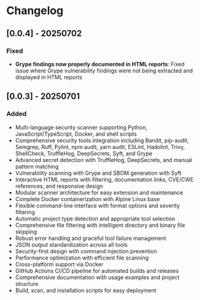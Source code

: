 # Changelog

## [0.0.4] - 20250702

### Fixed
- **Grype findings now properly documented in HTML reports**: Fixed issue where Grype vulnerability findings were not being extracted and displayed in HTML reports

## [0.0.3] - 20250701

### Added
- Multi-language security scanner supporting Python, JavaScript/TypeScript, Docker, and shell scripts
- Comprehensive security tools integration including Bandit, pip-audit, Semgrep, Ruff, Pylint, npm audit, yarn audit, ESLint, Hadolint, Trivy, ShellCheck, TruffleHog, DeepSecrets, Syft, and Grype
- Advanced secret detection with TruffleHog, DeepSecrets, and manual pattern matching
- Vulnerability scanning with Grype and SBOM generation with Syft
- Interactive HTML reports with filtering, documentation links, CVE/CWE references, and responsive design
- Modular scanner architecture for easy extension and maintenance
- Complete Docker containerization with Alpine Linux base
- Flexible command-line interface with format options and severity filtering
- Automatic project type detection and appropriate tool selection
- Comprehensive file filtering with intelligent directory and binary file skipping
- Robust error handling and graceful tool failure management
- JSON output standardization across all tools
- Security-first design with command injection prevention
- Performance optimization with efficient file scanning
- Cross-platform support via Docker
- GitHub Actions CI/CD pipeline for automated builds and releases
- Comprehensive documentation with usage examples and project structure
- Build, scan, and installation scripts for easy deployment
